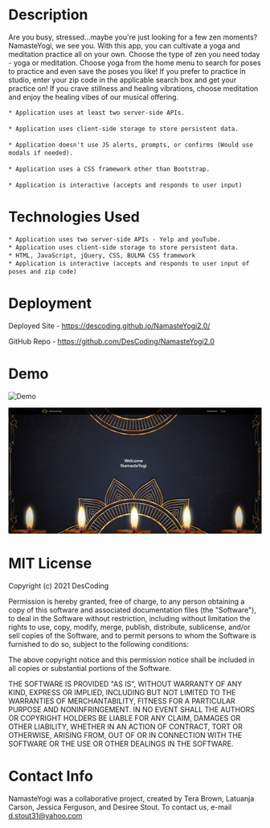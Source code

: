# Description
Are you busy, stressed...maybe you're just looking for a few zen moments?  NamasteYogi, we see you.  With this app, you can cultivate a yoga and meditation practice all on your own.  Choose the type of zen you need today - yoga or meditation.  Choose yoga from the home menu to search for poses to practice and even save the poses you like!  If you prefer to practice in studio, enter your zip code in the applicable search box and get your practice on!  If you crave stillness and healing vibrations, choose meditation and enjoy the healing vibes of our musical offering.  

	* Application uses at least two server-side APIs.

    * Application uses client-side storage to store persistent data.

    * Application doesn't use JS alerts, prompts, or confirms (Would use modals if needed).

    * Application uses a CSS framework other than Bootstrap.

    * Application is interactive (accepts and responds to user input)

# Technologies Used
	* Application uses two server-side APIs - Yelp and youTube.
    * Application uses client-side storage to store persistent data.
    * HTML, JavaScript, jQuery, CSS, BULMA CSS framework
    * Application is interactive (accepts and responds to user input of poses and zip code)

# Deployment
Deployed Site - https://descoding.github.io/NamasteYogi2.0/

GitHub Repo - https://github.com/DesCoding/NamasteYogi2.0

# Demo
![Demo](Assets/NamasteYogi.gif)

![Demo](Assets/DemoPic.png)

# MIT License

Copyright (c) 2021 DesCoding

Permission is hereby granted, free of charge, to any person obtaining a copy
of this software and associated documentation files (the "Software"), to deal
in the Software without restriction, including without limitation the rights
to use, copy, modify, merge, publish, distribute, sublicense, and/or sell
copies of the Software, and to permit persons to whom the Software is
furnished to do so, subject to the following conditions:

The above copyright notice and this permission notice shall be included in all
copies or substantial portions of the Software.

THE SOFTWARE IS PROVIDED "AS IS", WITHOUT WARRANTY OF ANY KIND, EXPRESS OR
IMPLIED, INCLUDING BUT NOT LIMITED TO THE WARRANTIES OF MERCHANTABILITY,
FITNESS FOR A PARTICULAR PURPOSE AND NONINFRINGEMENT. IN NO EVENT SHALL THE
AUTHORS OR COPYRIGHT HOLDERS BE LIABLE FOR ANY CLAIM, DAMAGES OR OTHER
LIABILITY, WHETHER IN AN ACTION OF CONTRACT, TORT OR OTHERWISE, ARISING FROM,
OUT OF OR IN CONNECTION WITH THE SOFTWARE OR THE USE OR OTHER DEALINGS IN THE
SOFTWARE.

# Contact Info
NamasteYogi was a collaborative project, created by Tera Brown, Latuanja Carson, Jessica Ferguson, and Desiree Stout.  To contact us, e-mail d.stout31@yahoo.com
